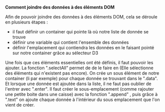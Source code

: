 **Comment joindre des données à des éléments DOM**

Afin de pouvoir joindre des données à des éléments DOM,  cela se déroule en plusieurs étapes :

- il faut définir un container qui pointe là où notre liste de donnée se trouve
- définir une variable qui contient l'ensemble des données
- définir l'emplacement qui contiendra les données en le faisant pointé sur notre container grâce au sélecteur D3

Une fois que ces éléments essentielles ont été définis, il faut pouvoir les ajouter. La fonction ".selectAll" permet de de le faire en (Elle sélectionne des éléments qui n'existent pas encore). On crée un sous élément de notre container (li par exemple) pour chaque donnée se trouvant dans le ".data". Et lorsque une donnée est ajoutée dans la liste, il ne faut pas oublier de l'entrer avec ".enter". Il faut créer le sous-emplacement (comme rajouter une petite boite dans une caisse) avec la fonction ".append" , puis grâce à ".text" on ajoute chaque donnée à l'intérieur du sous emplacement que l'on vient de créer.

 